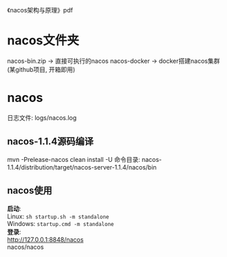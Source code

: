 《nacos架构与原理》pdf

# nacos文件夹
nacos-bin.zip  ->  直接可执行的nacos
nacos-docker  ->  docker搭建nacos集群(某github项目, 开箱即用)

# nacos
日志文件:
logs/nacos.log

## nacos-1.1.4源码编译
mvn -Prelease-nacos clean install -U
命令目录: nacos-1.1.4/distribution/target/nacos-server-1.1.4/nacos/bin

## nacos使用
**启动**:  
Linux: `sh startup.sh -m standalone`  
Windows: `startup.cmd -m standalone`  
**登录**:  
http://127.0.0.1:8848/nacos  
nacos/nacos  

